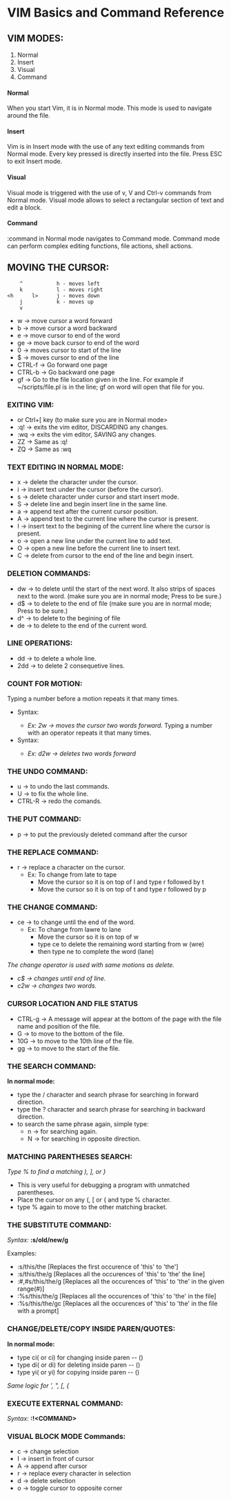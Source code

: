 VIM Basics and Command Reference
===

## VIM MODES:
1. Normal
2. Insert
3. Visual
4. Command

#### Normal
When you start Vim, it is in Normal mode.
This mode is used to navigate around the file.

#### Insert
Vim is in Insert mode with the use of any text editing commands from Normal mode. 
Every key pressed is directly inserted into the file.
Press ESC to exit Insert mode.

#### Visual
Visual mode is triggered with the use of v, V and Ctrl-v commands from Normal mode.
Visual mode allows to select a rectangular section of text and edit a block.

#### Command
:command in Normal mode navigates to Command mode. 
Command mode can perform complex editing functions, file actions, shell actions.


## MOVING THE CURSOR:

		^			h - moves left
		k			l - moves right
	<h		l>		j - moves down
		j			k - moves up
		v


* w      -> move cursor a word forward
* b      -> move cursor a word backward
* e      -> move cursor to end of the word
* ge     -> move back cursor to end of the word
* 0      -> moves cursor to start of the line
* $      -> moves cursor to end of the line
* CTRL-f -> Go forward one page
* CTRL-b -> Go backward one page
* gf     -> Go to the file location given in the line.
         For example if ~/scripts/file.pl is in the line; gf on word will open
	      that file for you.


### EXITING VIM:
* <ESC> or Ctrl+[ key (to make sure you are in Normal mode>
* :q! -> exits the vim editor, DISCARDING any changes.
* :wq -> exits the vim editor, SAVING any changes.
* ZZ  -> Same as :q!
* ZQ  -> Same as :wq


### TEXT EDITING IN NORMAL MODE:
* x -> delete the character under the cursor.
* i -> insert text under the cursor (before the cursor).
* s -> delete character under cursor and start insert mode.
* S -> delete line and begin insert line in the same line.
* a -> append text after the current cursor position.
* A -> append text to the current line where the cursor is present.
* I -> insert text to the begining of the current line where the cursor is present.
* o -> open a new line under the current line to add text.
* O -> open a new line before the current line to insert text.
* C -> delete from cursor to the end of the line and begin insert.


### DELETION COMMANDS:
* dw -> to delete until the start of the next word. It also strips of spaces next to
     the word. (make sure you are in normal mode; Press <ESC> to be sure.)
* d$ -> to delete to the end of file (make sure you are in normal mode; Press <ESC> to be sure.)
* d^ -> to delete to the begining of file
* de -> to delete to the end of the current word.


### LINE OPERATIONS:
* dd  -> to delete a whole line.
* 2dd -> to delete 2 consequetive lines.


### COUNT FOR MOTION:
Typing a number before a motion repeats it that many times.
* Syntax: <NUMBER> <MOTION>
  - *Ex: 2w -> moves the cursor two words forward.*
Typing a number with an operator repeats it that many times.
* Syntax: <OPERATOR> <NUMBER> <MOTION> 
  - *Ex: d2w -> deletes two words forward*


### THE UNDO COMMAND:
* u 		-> to undo the last commands.
* U 		-> to fix the whole line.
* CTRL-R 	-> redo the comands.


### THE PUT COMMAND:
* p -> to put the previously deleted command after the cursor


### THE REPLACE COMMAND:
* r -> replace a character on the cursor.
  * Ex: To change from late to tape
      * Move the cursor so it is on top of l and type r followed by t
      * Move the cursor so it is on top of t and type r followed by p


### THE CHANGE COMMAND:
* ce -> to change until the end of the word.
  * Ex: To change from lawre to lane
      * Move the cursor so it is on top of w
      * type ce to delete the remaining word starting from w (wre)
      * then type ne to complete the word (lane)

*The change operator is used with same motions as delete.*
- *c$  -> changes until end of line.*
- *c2w -> changes two words.*


### CURSOR LOCATION AND FILE STATUS
* CTRL-g -> A message will appear at the bottom of the page with the file name
            and position of the file.
* G      -> to move to the bottom of the file.
* 10G    -> to move to the 10th line of the file.
* gg     -> to move to the start of the file.


### THE SEARCH COMMAND:
**In normal mode:**
- type the / character and search phrase for searching in forward direction.
- type the ? character and search phrase for searching in backward direction.
- to search the same phrase again, simple type:
    - n -> for searching again.
    - N -> for searching in opposite direction.


### MATCHING PARENTHESES SEARCH:
*Type % to find a matching ), ], or }*
* This is very useful for debugging a program with unmatched parentheses.
* Place the cursor on any (, [ or { and type % character.
* type % again to move to the other matching bracket.


### THE SUBSTITUTE COMMAND:
*Syntax:* **:s/old/new/g**

Examples:
- :s/this/the       [Replaces the first occurence of 'this' to 'the'] 
- :s/this/the/g     [Replaces all the occurences of 'this' to 'the' the line]
- :#,#s/this/the/g  [Replaces all the occurences of 'this' to 'the' in the given range(#)]
- :%s/this/the/g    [Replaces all the occurences of 'this' to 'the' in the file]
- :%s/this/the/gc   [Replaces all the occurences of 'this' to 'the' in the file with a prompt]


### CHANGE/DELETE/COPY INSIDE PAREN/QUOTES:
**In normal mode:**
- type ci( or ci) for changing inside paren -- ()
- type di( or di) for deleting inside paren -- ()
- type yi( or yi) for copying inside paren -- ()

*Same logic for ', ", [, {*


### EXECUTE EXTERNAL COMMAND:
*Syntax:* **:!\<COMMAND\>**


### VISUAL BLOCK MODE Commands:
* c -> change selection
* I -> insert in front of cursor
* A -> append after cursor
* r -> replace every character in selection
* d -> delete selection
* o -> toggle cursor to opposite corner
